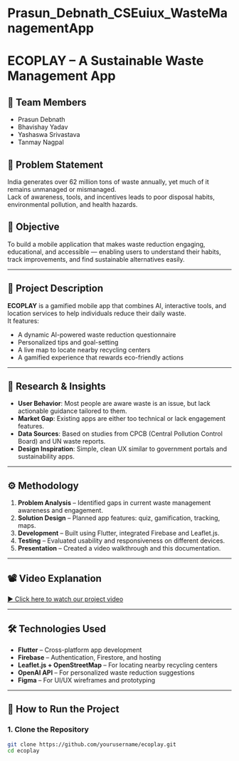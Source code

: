 # Prasun_Debnath_CSEuiux_WasteManagementApp







# ECOPLAY – A Sustainable Waste Management App

## 👥 Team Members
- Prasun Debnath
- Bhavishay Yadav
- Yashaswa Srivastava
- Tanmay Nagpal

## 🧩 Problem Statement
India generates over 62 million tons of waste annually, yet much of it remains unmanaged or mismanaged.  
Lack of awareness, tools, and incentives leads to poor disposal habits, environmental pollution, and health hazards.

## 🎯 Objective
To build a mobile application that makes waste reduction engaging, educational, and accessible — enabling users to understand their habits, track improvements, and find sustainable alternatives easily.

---

## 📝 Project Description
**ECOPLAY** is a gamified mobile app that combines AI, interactive tools, and location services to help individuals reduce their daily waste.  
It features:
- A dynamic AI-powered waste reduction questionnaire
- Personalized tips and goal-setting
- A live map to locate nearby recycling centers
- A gamified experience that rewards eco-friendly actions

---

## 🔬 Research & Insights
- **User Behavior**: Most people are aware waste is an issue, but lack actionable guidance tailored to them.
- **Market Gap**: Existing apps are either too technical or lack engagement features.
- **Data Sources**: Based on studies from CPCB (Central Pollution Control Board) and UN waste reports.
- **Design Inspiration**: Simple, clean UX similar to government portals and sustainability apps.

---

## ⚙️ Methodology

1. **Problem Analysis** – Identified gaps in current waste management awareness and engagement.
2. **Solution Design** – Planned app features: quiz, gamification, tracking, maps.
3. **Development** – Built using Flutter, integrated Firebase and Leaflet.js.
4. **Testing** – Evaluated usability and responsiveness on different devices.
5. **Presentation** – Created a video walkthrough and this documentation.

---

## 📽️ Video Explanation
[▶️ Click here to watch our project video]([https://your-link-here.com](https://drive.google.com/file/d/1olc5RKDPeA8x5O5UOLtSK-gKVnvtxG90/view?usp=sharing))  


---

## 🛠️ Technologies Used
- **Flutter** – Cross-platform app development  
- **Firebase** – Authentication, Firestore, and hosting  
- **Leaflet.js + OpenStreetMap** – For locating nearby recycling centers  
- **OpenAI API** – For personalized waste reduction suggestions  
- **Figma** – For UI/UX wireframes and prototyping  

---

## 🚀 How to Run the Project

### 1. Clone the Repository
```bash
git clone https://github.com/yourusername/ecoplay.git
cd ecoplay
